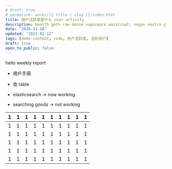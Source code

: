 ```yaml
---
# draft: true
# permalink: works/{{ title | slug }}/index.html
title: 用户活跃度是什么 user activity
description: Health goth raw denim vaporware waistcoat, vegan neutra glossier. Cronut chartreuse tbh meh schlitz. Snackwave lumbersexual pinterest narwhal.
date: "2020-11-18"
updated: "2021-02-12"
tags: [demo-content, code, 用户活跃度, 活跃用户]
draft: true
open_to_public: false
---
```



hello weekly report






- 用戶手冊

- 改 table

- elasticsearch -> now working

- searching goods -> not working


1 | 1 | 1 | 1 | 1 | 1 | 1 | 1 | 1 | 1
--|---|---|---|---|---|---|---|---|--
1 | 1 | 1 | 1 | 1 | 1 | 1 | 1 | 1 | 1
1 | 1 | 1 | 1 | 1 | 1 | 1 | 1 | 1 | 1
1 | 1 | 1 | 1 | 1 | 1 | 1 | 1 | 1 | 1
1 | 1 | 1 | 1 | 1 | 1 | 1 | 1 | 1 | 1
1 | 1 | 1 | 1 | 1 | 1 | 1 | 1 | 1 | 1
